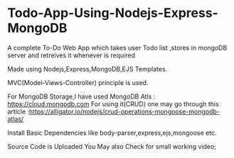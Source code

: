 # Todo-App-Using-Nodejs-Express-MongoDB
A complete To-Do Web App which takes user Todo list ,stores in mongoDB server and retreives it whenever is required

Made using Nodejs,Express,MongoDB,EJS Templates.

MVC(Model-Views-Controller) principle is used.

For MongoDB Storage,I have used MongoDB Atls : https://cloud.mongodb.com
For using it(CRUD) one may go through this article :https://alligator.io/nodejs/crud-operations-mongoose-mongodb-atlas/

Install Basic Dependencies like body-parser,express,ejs,mongoose etc.

Source Code is Uploaded 
You May also Check for small working video; 
